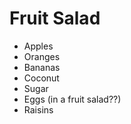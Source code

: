 Fruit Salad
===========
- Apples
- Oranges
- Bananas
- Coconut
- Sugar
- Eggs (in a fruit salad??)
- Raisins
